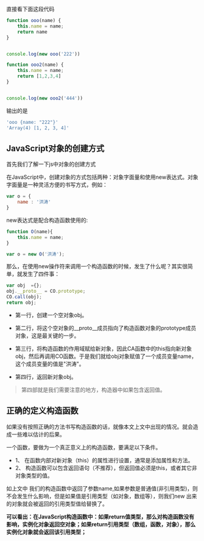 直接看下面这段代码

```js
function ooo(name) {
    this.name = name;
    return name
}


console.log(new ooo('222'))

function ooo2(name) {
    this.name = name;
    return [1,2,3,4]
}


console.log(new ooo2('444'))
```

输出的是

```js
'ooo {name: "222"}'
'Array(4) [1, 2, 3, 4]'
```

## JavaScript对象的创建方式

首先我们了解一下js中对象的创建方式

在JavaScript中，创建对象的方式包括两种：对象字面量和使用new表达式。对象字面量是一种灵活方便的书写方式，例如：

```js
var o = {
    name : '洪涛'
}
```

new表达式是配合构造函数使用的:

```js
function O(name){
    this.name = name;
}

var o = new O('洪涛');
```

那么，在使用new操作符来调用一个构造函数的时候，发生了什么呢？其实很简单，就发生了四件事：

```js
var obj  ={};
obj.__proto__ = CO.prototype;
CO.call(obj);
return obj;
```

- 第一行，创建一个空对象obj。

- 第二行，将这个空对象的__proto__成员指向了构造函数对象的prototype成员对象，这是最关键的一步。

- 第三行，将构造函数的作用域赋给新对象，因此CA函数中的this指向新对象obj，然后再调用CO函数。于是我们就给obj对象赋值了一个成员变量name，这个成员变量的值是"洪涛"。

- 第四行，返回新对象obj。

> 第四部就是我们需要注意的地方，构造器中如果包含返回值。

## 正确的定义构造函数

如果没有按照正确的方法书写构造函数的话，就像本文上文中出现的情况。就会造成一些难以估计的后果。

一个函数，要做为一个真正意义上的构造函数，要满足以下条件。

- 1、 在函数内部对新对象（this）的属性进行设置，通常是添加属性和方法。
- 2、 构造函数可以包含返回语句（不推荐），但返回值必须是this，或者其它非对象类型的值。

如上文中 我们的构造函数中返回了参数name,如果参数是普通值(非引用类型)，则不会发生什么影响，但是如果值是引用类型（如对象，数组等），则我们new 出来的对象就会被返回的引用类型值给替换了。

**可以看出：在JavaScript构造函数中：如果return值类型，那么对构造函数没有影响，实例化对象返回空对象；如果return引用类型（数组，函数，对象），那么实例化对象就会返回该引用类型；**